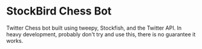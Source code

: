 # StockBird Chess Bot

Twitter Chess bot built using tweepy, Stockfish, and the Twitter API. In heavy development, probably don't try and use this, there is no guarantee it works.
